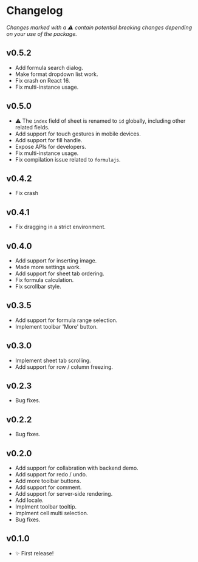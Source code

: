 # Changelog

_Changes marked with a :warning: contain potential breaking changes depending on your use of the package._

## v0.5.2

- Add formula search dialog.
- Make format dropdown list work.
- Fix crash on React 16.
- Fix multi-instance usage.

## v0.5.0

- :warning: The `index` field of sheet is renamed to `id` globally, including other related fields.
- Add support for touch gestures in mobile devices.
- Add support for fill handle.
- Expose APIs for developers.
- Fix multi-instance usage.
- Fix compilation issue related to `formulajs`.

## v0.4.2

- Fix crash

## v0.4.1

- Fix dragging in a strict environment.

## v0.4.0

- Add support for inserting image.
- Made more settings work.
- Add support for sheet tab ordering.
- Fix formula calculation.
- Fix scrollbar style.

## v0.3.5

- Add support for formula range selection.
- Implement toolbar 'More' button.

## v0.3.0

- Implement sheet tab scrolling.
- Add support for row / column freezing.

## v0.2.3

- Bug fixes.

## v0.2.2

- Bug fixes.

## v0.2.0

- Add support for collabration with backend demo.
- Add support for redo / undo.
- Add more toolbar buttons.
- Add support for comment.
- Add support for server-side rendering.
- Add locale.
- Implment toolbar tooltip.
- Implment cell multi selection.
- Bug fixes.

## v0.1.0

- :sparkles: First release!
